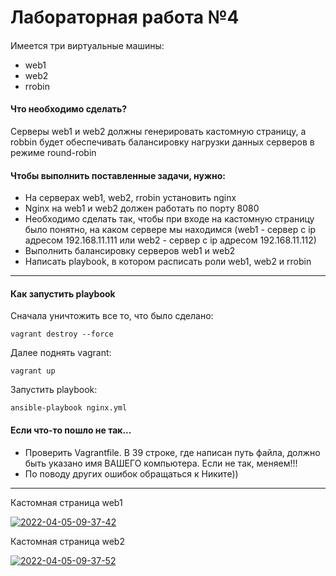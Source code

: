 # Лабораторная работа №4
#### 
Имеется три виртуальные машины:
* web1
* web2
* rrobin

#### Что необходимо сделать?
Серверы web1 и web2 должны генерировать кастомную страницу, а robbin 
будет обеспечивать балансировку нагрузки данных серверов в режиме round-robin

#### Чтобы выполнить поставленные задачи, нужно:
* На серверах web1, web2, rrobin установить nginx
* Nginx на web1 и web2 должен работать по порту 8080
* Необходимо сделать так, чтобы при входе на кастомную страницу было понятно, на каком сервере мы находимся (web1 - сервер с ip адресом 192.168.11.111 или web2 - сервер с ip адресом 192.168.11.112)
* Выполнить балансировку серверов web1 и web2
* Написать playbook, в котором расписать роли web1, web2 и rrobin

------
####  Как запустить playbook

Сначала уничтожить все то, что было сделано:

````
vagrant destroy --force
````

Далее поднять vagrant:
````
vagrant up
````

Запустить playbook:

````
ansible-playbook nginx.yml 
````

#### Если что-то пошло не так...
* Проверить Vagrantfile. В 39 строке, где написан путь файла, должно быть указано имя ВАШЕГО компьютера. Если не так, меняем!!!
* По поводу других ошибок обращаться к Никите))


---
Кастомная страница web1

<a href="https://ibb.co/nrSDjW0"><img src="https://i.ibb.co/XXTztw4/2022-04-05-09-37-42.png" alt="2022-04-05-09-37-42" border="0"></a>

Кастомная страница web2

<a href="https://ibb.co/NVcPNbR"><img src="https://i.ibb.co/cg4H8Vq/2022-04-05-09-37-52.png" alt="2022-04-05-09-37-52" border="0"></a>
